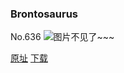 ### Brontosaurus
No.636
![图片不见了~~~](https://imgs.xkcd.com/comics/brontosaurus.png)

[原址](https://xkcd.com//636) [下载](https://imgs.xkcd.com/comics/brontosaurus.png)

